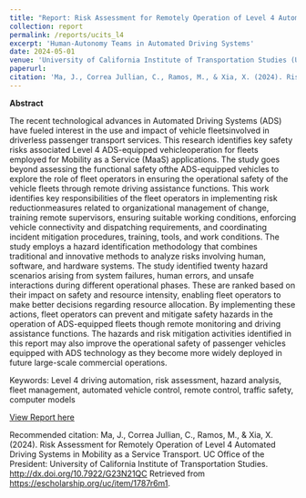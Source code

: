 ```yaml
---
title: "Report: Risk Assessment for Remotely Operation of Level 4 Automated Driving Systems in Mobility as a Service Transport"
collection: report
permalink: /reports/ucits_l4
excerpt: 'Human-Autonomy Teams in Automated Driving Systems'
date: 2024-05-01
venue: 'University of California Institute of Transportation Studies (UC-ITS)'
paperurl: 
citation: 'Ma, J., Correa Jullian, C., Ramos, M., & Xia, X. (2024). Risk Assessment for Remotely Operation of Level 4 Automated Driving Systems in Mobility as a Service Transport. UC Office of the President: University of California Institute of Transportation Studies. http://dx.doi.org/10.7922/G23N21QC Retrieved from https://escholarship.org/uc/item/1787r6m1'
---
```

**Abstract**

The recent technological advances in Automated Driving Systems (ADS) have fueled interest in the use and impact of vehicle fleetsinvolved in driverless passenger transport services. This research identifies key safety risks associated Level 4 ADS-equipped vehicleoperation for fleets employed for Mobility as a Service (MaaS) applications. The study goes beyond assessing the functional safety ofthe ADS-equipped vehicles to explore the role of fleet operators in ensuring the operational safety of the vehicle fleets through remote driving assistance functions. This work identifies key responsibilities of the fleet operators in implementing risk reductionmeasures related to organizational management of change, training remote supervisors, ensuring suitable working conditions, enforcing vehicle connectivity and dispatching requirements, and coordinating incident mitigation procedures, training, tools, and work conditions. The study employs a hazard identification methodology that combines traditional and innovative methods to analyze risks involving human, software, and hardware systems. The study identified twenty hazard scenarios arising from system failures, human errors, and unsafe interactions during different operational phases. These are ranked based on their impact on safety and resource intensity, enabling fleet operators to make better decisions regarding resource allocation. By implementing these actions, fleet operators can prevent and mitigate safety hazards in the operation of ADS-equipped fleets though remote monitoring and driving assistance functions. The hazards and risk mitigation activities identified in this report may also improve the operational safety of passenger vehicles equipped with ADS technology as they become more widely deployed in future large-scale commercial operations.

Keywords: Level 4 driving automation, risk assessment, hazard analysis, fleet management, automated vehicle control, remote control, traffic safety, computer models

[View Report here](https://escholarship.org/uc/item/1787r6m1)

Recommended citation: Ma, J., Correa Jullian, C., Ramos, M., & Xia, X. (2024). Risk Assessment for Remotely Operation of Level 4 Automated Driving Systems in Mobility as a Service Transport. UC Office of the President: University of California Institute of Transportation Studies. http://dx.doi.org/10.7922/G23N21QC Retrieved from https://escholarship.org/uc/item/1787r6m1.
